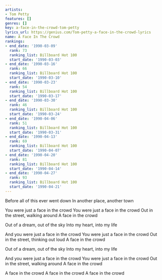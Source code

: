 ```yaml
---
artists:
- Tom Petty
features: []
genres: []
key: a-face-in-the-crowd-tom-petty
lyrics_url: https://genius.com/Tom-petty-a-face-in-the-crowd-lyrics
name: A Face In The Crowd
rankings:
- end_date: '1990-03-09'
  rank: 73
  ranking_list: Billboard Hot 100
  start_date: '1990-03-03'
- end_date: '1990-03-16'
  rank: 66
  ranking_list: Billboard Hot 100
  start_date: '1990-03-10'
- end_date: '1990-03-23'
  rank: 54
  ranking_list: Billboard Hot 100
  start_date: '1990-03-17'
- end_date: '1990-03-30'
  rank: 46
  ranking_list: Billboard Hot 100
  start_date: '1990-03-24'
- end_date: '1990-04-06'
  rank: 51
  ranking_list: Billboard Hot 100
  start_date: '1990-03-31'
- end_date: '1990-04-13'
  rank: 69
  ranking_list: Billboard Hot 100
  start_date: '1990-04-07'
- end_date: '1990-04-20'
  rank: 81
  ranking_list: Billboard Hot 100
  start_date: '1990-04-14'
- end_date: '1990-04-27'
  rank: 93
  ranking_list: Billboard Hot 100
  start_date: '1990-04-21'
---
```

Before all of this ever went down
In another place, another town


You were just a face in the crowd
You were just a face in the crowd
Out in the street, walking around
A face in the crowd


Out of a dream, out of the sky
Into my heart, into my life


And you were just a face in the crowd
You were just a face in the crowd
Out in the street, thinking out loud
A face in the crowd


Out of a dream, out of the sky
Into my heart, into my life


And you were just a face in the crowd
You were just a face in the crowd
Out in the street, walking around
A face in the crowd


A face in the crowd
A face in the crowd
A face in the crowd
